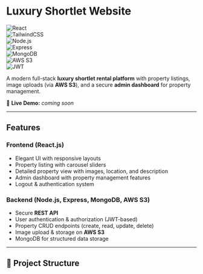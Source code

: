 #  Luxury Shortlet Website  

![React](https://img.shields.io/badge/Frontend-React-blue?logo=react)  
![TailwindCSS](https://img.shields.io/badge/Styling-TailwindCSS-38B2AC?logo=tailwind-css&logoColor=white)  
![Node.js](https://img.shields.io/badge/Backend-Node.js-green?logo=node.js)  
![Express](https://img.shields.io/badge/Framework-Express-black?logo=express)  
![MongoDB](https://img.shields.io/badge/Database-MongoDB-4EA94B?logo=mongodb)  
![AWS S3](https://img.shields.io/badge/Storage-AWS%20S3-FF9900?logo=amazon-aws)  
![JWT](https://img.shields.io/badge/Auth-JWT-purple)  

A modern full-stack **luxury shortlet rental platform** with property listings, image uploads (via **AWS S3**), and a secure **admin dashboard** for property management.  

🔗 **Live Demo:** _coming soon_  

---

## Features  

### **Frontend (React.js)**  
- Elegant UI with responsive layouts  
- Property listing with carousel sliders  
- Detailed property view with images, location, and description  
- Admin dashboard with property management features  
- Logout & authentication system  

### **Backend (Node.js, Express, MongoDB, AWS S3)**  
- Secure **REST API**  
- User authentication & authorization (JWT-based)  
- Property CRUD endpoints (create, read, update, delete)  
- Image upload & storage on **AWS S3**  
- MongoDB for structured data storage  

---

## 📂 Project Structure  

